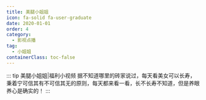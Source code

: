 ```yaml
---
title: 美腿小姐姐
icon: fa-solid fa-user-graduate
date: 2020-01-01
order: 4
category:
  - 影视点播
tag:
  - 小姐姐
containerClass: toc-false
---
```


<ArtPlayer :src :config="mpConfig(state.p)" />

::: tip 美腿小姐姐|福利小视频
据不知道哪里的砖家说过，每天看美女可以长寿，秉着宁可信其有不可信其无的原则，每天都来看一看，长不长寿不知道，但是养眼养心是确实的！
:::

<script setup>
  import { vod } from '@db'
  import { mpConfig } from '@cps/artConst'
  import { useStorage } from '@vueuse/core'
  import { onMounted } from "vue";
  const vodId = "ks-meitui"
  const state = useStorage(
    vodId,
    {
      p: []
    }
  )
  const src = state.value.p[0] ? state.value.p[0].url : ""
  onMounted(async () => {
    const { data } = await vod.find({ "name": vodId })
    state.value.p = data.slice(0, 99)
  });
</script>
